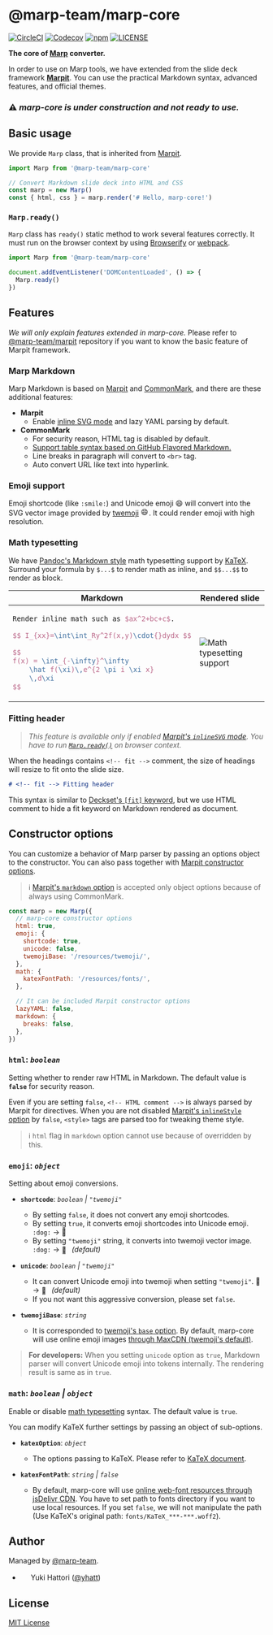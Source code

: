 # @marp-team/marp-core

[![CircleCI](https://img.shields.io/circleci/project/github/marp-team/marp-core/master.svg?style=flat-square)](https://circleci.com/gh/marp-team/marp-core/)
[![Codecov](https://img.shields.io/codecov/c/github/marp-team/marp-core/master.svg?style=flat-square)](https://codecov.io/gh/marp-team/marp-core)
[![npm](https://img.shields.io/npm/v/@marp-team/marp-core.svg?style=flat-square)](https://www.npmjs.com/package/@marp-team/marp-core)
[![LICENSE](https://img.shields.io/github/license/marp-team/marp-core.svg?style=flat-square)](./LICENSE)

**The core of [Marp](https://github.com/marp-team/marp) converter.**

In order to use on Marp tools, we have extended from the slide deck framework **[Marpit](https://github.com/marp-team/marpit)**. You can use the practical Markdown syntax, advanced features, and official themes.

### :warning: _marp-core is under construction and not ready to use._

## Basic usage

We provide `Marp` class, that is inherited from [Marpit](https://github.com/marp-team/marpit).

```javascript
import Marp from '@marp-team/marp-core'

// Convert Markdown slide deck into HTML and CSS
const marp = new Marp()
const { html, css } = marp.render('# Hello, marp-core!')
```

### `Marp.ready()`

`Marp` class has `ready()` static method to work several features correctly. It must run on the browser context by using [Browserify](http://browserify.org/) or [webpack](https://webpack.js.org/).

```javascript
import Marp from '@marp-team/marp-core'

document.addEventListener('DOMContentLoaded', () => {
  Marp.ready()
})
```

## Features

_We will only explain features extended in marp-core._ Please refer to [@marp-team/marpit](https://github.com/marp-team/marpit) repository if you want to know the basic feature of Marpit framework.

### Marp Markdown

Marp Markdown is based on [Marpit](https://github.com/marp-team/marpit) and [CommonMark](https://commonmark.org/), and there are these additional features:

- **Marpit**
  - Enable [inline SVG mode](https://github.com/marp-team/marpit#inline-svg-slide-experimental) and lazy YAML parsing by default.
- **CommonMark**
  - For security reason, HTML tag is disabled by default.
  - [Support table syntax based on GitHub Flavored Markdown.](https://help.github.com/articles/organizing-information-with-tables/)
  - Line breaks in paragraph will convert to `<br>` tag.
  - Auto convert URL like text into hyperlink.

### Emoji support

Emoji shortcode (like `:smile:`) and Unicode emoji 😄 will convert into the SVG vector image provided by [twemoji](https://github.com/twitter/twemoji) <img src="https://twemoji.maxcdn.com/2/svg/1f604.svg" alt="😄" width="16" height="16" />. It could render emoji with high resolution.

### Math typesetting

We have [Pandoc's Markdown style](https://pandoc.org/MANUAL.html#math) math typesetting support by [KaTeX](https://khan.github.io/KaTeX/). Surround your formula by `$...$` to render math as inline, and `$$...$$` to render as block.

<table>
<thead>
<tr>
<th style="text-align:center;">Markdown</th>
<th style="text-align:center;">Rendered slide</th>
</tr>
</thead>
<tbody>
<tr>
<td>

```tex
Render inline math such as $ax^2+bc+c$.

$$ I_{xx}=\int\int_Ry^2f(x,y)\cdot{}dydx $$

$$
f(x) = \int_{-\infty}^\infty
    \hat f(\xi)\,e^{2 \pi i \xi x}
    \,d\xi
$$
```

</td>
<td>

![Math typesetting support](https://user-images.githubusercontent.com/3993388/43712050-cea4dd94-99af-11e8-9ea7-e2c49e0f07c1.png)

</td>
</tbody>
</table>

### Fitting header

> _This feature is available only if enabled [Marpit's `inlineSVG` mode](https://github.com/marp-team/marpit#inline-svg-slide-experimental). You have to run [`Marp.ready()`](#marpready) on browser context._

When the headings contains `<!-- fit -->` comment, the size of headings will resize to fit onto the slide size.

```markdown
# <!-- fit --> Fitting header
```

This syntax is similar to [Deckset's `[fit]` keyword](https://docs.decksetapp.com/English.lproj/Formatting/01-headings.html), but we use HTML comment to hide a fit keyword on Markdown rendered as document.

## Constructor options

You can customize a behavior of Marp parser by passing an options object to the constructor. You can also pass together with [Marpit constructor options](https://marpit.netlify.com/marpit#Marpit).

> :information_source: [Marpit's `markdown` option](https://github.com/marp-team/marpit/blob/6cec8177b1c296c6df4ec8c917e7c780940ad3bf/src/marpit.js#L58-L59) is accepted only object options because of always using CommonMark.

```javascript
const marp = new Marp({
  // marp-core constructor options
  html: true,
  emoji: {
    shortcode: true,
    unicode: false,
    twemojiBase: '/resources/twemoji/',
  },
  math: {
    katexFontPath: '/resources/fonts/',
  },

  // It can be included Marpit constructor options
  lazyYAML: false,
  markdown: {
    breaks: false,
  },
})
```

### `html`: _`boolean`_

Setting whether to render raw HTML in Markdown. The default value is **`false`** for security reason.

Even if you are setting `false`, `<!-- HTML comment -->` is always parsed by Marpit for directives. When you are not disabled [Marpit's `inlineStyle` option](https://marpit.netlify.com/marpit#Marpit) by `false`, `<style>` tags are parsed too for tweaking theme style.

> :information_source: `html` flag in `markdown` option cannot use because of overridden by this.

### `emoji`: _`object`_

Setting about emoji conversions.

- **`shortcode`**: _`boolean` | `"twemoji"`_

  - By setting `false`, it does not convert any emoji shortcodes.
  - By setting `true`, it converts emoji shortcodes into Unicode emoji. `:dog:` → 🐶
  - By setting `"twemoji"` string, it converts into twemoji vector image. `:dog:` → <img src="https://twemoji.maxcdn.com/2/svg/1f436.svg" alt="🐶" width="16" height="16" valign="middle" /> _(default)_

- **`unicode`**: _`boolean` | `"twemoji"`_

  - It can convert Unicode emoji into twemoji when setting `"twemoji"`. 🐶 → <img src="https://twemoji.maxcdn.com/2/svg/1f436.svg" alt="🐶" width="16" height="16" valign="middle" /> _(default)_
  - If you not want this aggressive conversion, please set `false`.

- **`twemojiBase`**: _`string`_

  - It is corresponded to [twemoji's `base` option](https://github.com/twitter/twemoji#object-as-parameter). By default, marp-core will use online emoji images [through MaxCDN (twemoji's default)](https://github.com/twitter/twemoji#cdn-support).

> **For developers:** When you setting `unicode` option as `true`, Markdown parser will convert Unicode emoji into tokens internally. The rendering result is same as in `true`.

### `math`: _`boolean` | `object`_

Enable or disable [math typesetting](#math-typesetting) syntax. The default value is `true`.

You can modify KaTeX further settings by passing an object of sub-options.

- **`katexOption`**: _`object`_

  - The options passing to KaTeX. Please refer to [KaTeX document](https://khan.github.io/KaTeX/docs/options.html).

- **`katexFontPath`**: _`string` | `false`_

  - By default, marp-core will use [online web-font resources through jsDelivr CDN](https://cdn.jsdelivr.net/npm/katex@latest/dist/fonts/). You have to set path to fonts directory if you want to use local resources. If you set `false`, we will not manipulate the path (Use KaTeX's original path: `fonts/KaTeX_***-***.woff2`).

<!-- ## [Work in progress] Themes -->

## Author

Managed by [@marp-team](https://github.com/marp-team).

- <img src="https://github.com/yhatt.png" width="16" height="16"/> Yuki Hattori ([@yhatt](https://github.com/yhatt))

## License

[MIT License](LICENSE)

